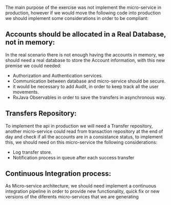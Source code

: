 The main purpose of the exercise was not implement the micro-service in production, however if we would move the following code into production we should implement some considerations in order to be compliant:

## Accounts should be allocated in a Real Database, not in memory:

In the real scenario there is not enough having the accounts in memory, we should need a real database to store the Account information, with this new premise we could needed:

* Authorization and Authentication services.
* Communication between database and micro-service should be secure.
* it would be necessary to add Audit, in order to keep track all the user movements.
* RxJava Observables in order to save the transfers in asynchronous way.


## Transfers Repository:

To implement the api in production we will need a Transfer repository, another micro-service could read from transaction repository at the end of day and check if all the accounts are in a consistance status, to implement this, we should need on this micro-service the following considerations:

* Log transfer store.
* Notification process in queue after each success transfer

## Continuous Integration process:


As Micro-service architecture, we should need implement a continuous integration pipeline in order to provide new functionality, quick fix or new versions of the diferents micro-services that we are generating
